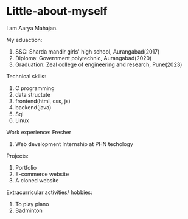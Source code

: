 # Little-about-myself
I am Aarya Mahajan.

My eduaction:
1. SSC: Sharda mandir girls' high school, Aurangabad(2017)
2. Diploma: Government polytechnic, Aurangabad(2020)
3. Graduation: Zeal college of engineering and research, Pune(2023)

Technical skills:
1. C programming
2. data structute
3. frontend(html, css, js)
4. backend(java)
5. Sql
6. Linux

Work experience:
Fresher
1. Web development Internship at PHN techology

Projects:
1. Portfolio
2. E-commerce website
3. A cloned website

Extracurricular activities/ hobbies:
1. To play piano
2. Badminton

